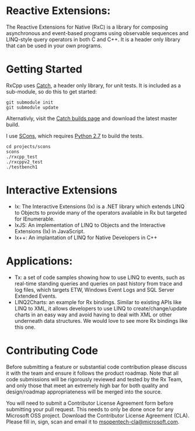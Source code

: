 # Reactive Extensions:

The Reactive Extensions for Native (RxC) is a library for composing asynchronous and event-based programs using observable sequences and LINQ-style query operators in both C and C++. It is a header only library that can be used in your own programs. 

# Getting Started

RxCpp uses [Catch](https://github.com/philsquared/Catch), a header only library, for unit tests. It is included as a sub-module, so do this to get started: 
```
git submodule init
git submodule update
```

Alternativly, visit the [Catch builds page](http://builds.catch-lib.net/) and download the latest master build.

I use [SCons](http://scons.org/), which requires [Python 2.7](http://python.org/) to build the tests. 

```
cd projects/scons
scons
./rxcpp_test
./rxcppv2_test
./testbench1
```

# Interactive Extensions
* Ix: The Interactive Extensions (Ix) is a .NET library which extends LINQ to Objects to provide many of the operators available in Rx but targeted for IEnumerable<T>.
* IxJS: An implementation of LINQ to Objects and the Interactive Extensions (Ix) in JavaScript.
* Ix++: An implantation of LINQ for Native Developers in C++

# Applications:
* Tx: a set of code samples showing how to use LINQ to events, such as real-time standing queries and queries on past history from trace and log files, which targets ETW, Windows Event Logs and SQL Server Extended Events.
* LINQ2Charts: an example for Rx bindings.  Similar to existing APIs like LINQ to XML, it allows developers to use LINQ to create/change/update charts in an easy way and avoid having to deal with XML or other underneath data structures. We would love to see more Rx bindings like this one.

# Contributing Code

Before submitting a feature or substantial code contribution please  discuss it with the team and ensure it follows the product roadmap. Note that all code submissions will be rigorously reviewed and tested by the Rx Team, and only those that meet an extremely high bar for both quality and design/roadmap appropriateness will be merged into the source.

You will need to submit a  Contributor License Agreement form before submitting your pull request. This needs to only be done once for any Microsoft OSS project. Download the Contributor License Agreement (CLA). Please fill in, sign, scan and email it to msopentech-cla@microsoft.com.
